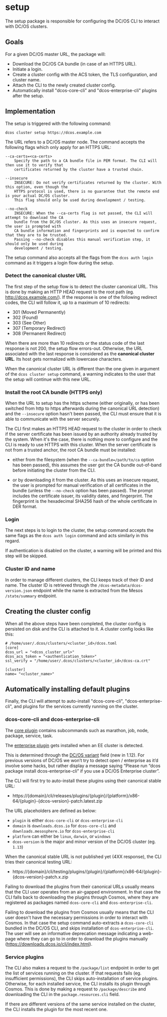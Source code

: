 # setup

The setup package is responsible for configuring the DC/OS CLI to interact with DC/OS clusters.

## Goals

For a given DC/OS master URL, the package will:

- Download the DC/OS CA bundle (in case of an HTTPS URL).
- Initiate a login.
- Create a cluster config with the ACS token, the TLS configuration, and cluster name.
- Attach the CLI to the newly created cluster config.
- Automatically install "dcos-core-cli" and "dcos-enterprise-cli" plugins after the setup.

## Implementation

The setup is triggered with the following command:

    dcos cluster setup https://dcos.example.com

The URL refers to a DC/OS master node. The command accepts the following flags which only apply for an
HTTPS URL:

    --ca-certs=<ca-certs>
        Specify the path to a CA bundle file in PEM format. The CLI will then use it to verify that
        certificates returned by the cluster have a trusted chain.

    --insecure
        INSECURE: Do not verify certificates returned by the cluster. With this option, even though the
        HTTPS protocol is used, there is no guarantee that the remote end is your actual DC/OS cluster.
        This flag should only be used during development / testing.

    --no-check
        INSECURE: When the --ca-certs flag is not passed, the CLI will attempt to download the CA
        bundle from the DC/OS cluster. As this uses an insecure request, the user is prompted with
        CA bundle information and fingerprints and is expected to confirm that they are to be trusted.
        Passing --no-check disables this manual verification step, it should only be used during
        development / testing.

The setup command also accepts all the flags from the `dcos auth login` command as it triggers a login
flow during the setup.

### Detect the canonical cluster URL

The first step of the setup flow is to detect the cluster canonical URL. This is done by making
an HTTP HEAD request to the root path (eg. http://dcos.example.com/). If the response is one of
the following redirect codes, the CLI will follow it, up to a maximum of 10 redirects:

- 301 (Moved Permanently)
- 302 (Found)
- 303 (See Other)
- 307 (Temporary Redirect)
- 308 (Permanent Redirect)

When there are more than 10 redirects or the status code of the last response is not 200,
the setup flow errors-out. Otherwise, the URL associated with the last response is considered
as the **canonical cluster URL**. Its host gets normalized with lowercase characters.

When the canonical cluster URL is different than the one given in argument of the `dcos cluster setup`
command, a warning indicates to the user that the setup will continue with this new URL.

### Install the root CA bundle (HTTPS only)

When the URL to setup has the https scheme (either originally, or has been switched from http to https
afterwards during the canonical URL detection) and the `--insecure` option hasn't been passed, the CLI
must ensure that it is able to communicate with the server securely.

The CLI first makes an HTTPS HEAD request to the cluster in order to check if the server certificate
has been issued by an authority already trusted by the system. When it's the case, there is nothing
more to configure and the CLI is ready to use HTTPS with this cluster. When the server certificate is
not from a trusted anchor, the root CA bundle must be installed:

- either from the filesystem (when the `--ca-bundle=/path/to/ca` option has been passed), this assumes
    the user got the CA bundle out-of-band before initiating the cluster from the CLI.

- or by downloading it from the cluster. As this uses an insecure request, the user is prompted for
    manual verification of all certificates in the bundle (unless the `--no-check` option has been
    passed). The prompt includes the certificate issuer, its validity dates, and fingerprint.
    The fingerprint is the hexadecimal SHA256 hash of the whole certificate in DER format.

### Login

The next steps is to login to the cluster, the setup command accepts the same flags as the
`dcos auth login` command and acts similarly in this regard.

If authentication is disabled on the cluster, a warning will be printed and this step will
be skipped.

### Cluster ID and name

In order to manage different clusters, the CLI keeps track of their ID and name. The cluster ID is
retrieved through the `/dcos-metadata/dcos-version.json` endpoint while the name is extracted from
the Mesos `/state/summary` endpoint.

## Creating the cluster config

When all the above steps have been completed, the cluster config is persisted on disk and the CLI is
attached to it. A cluster config looks like this:

    # /home/user/.dcos/clusters/<cluster_id>/dcos.toml
    [core]
    dcos_url = "<dcos_cluster_url>"
    dcos_acs_token = "<authentication_token>"
    ssl_verify = "/home/user/.dcos/clusters/<cluster_id>/dcos-ca.crt"

    [cluster]
    name= "<cluster_name>"

## Automatically installing default plugins

Finally, the CLI will attempt to auto-install "dcos-core-cli", "dcos-enterprise-cli", and plugins
for the services currently running on the cluster.

### dcos-core-cli and dcos-enterprise-cli

The [core plugin](https://github.com/dcos/dcos-core-cli) contains subcommands such as marathon, job, node,
package, service, task.

The [enterprise plugin](https://github.com/mesosphere/dcos-enterprise-cli) gets installed when an EE
cluster is detected.

This is determined through the [DC/OS variant](https://jira.mesosphere.com/browse/DCOS_OSS-2283) field
(new in 1.12). For previous versions of DC/OS we won’t try to detect open / enterprise as it’d involve
some hacks, but rather display a message saying “Please run “dcos package install dcos-enterprise-cli” if
you use a DC/OS Enterprise cluster”.

The CLI will first try to auto-install these plugins using their canonical stable URL:

- https://{domain}/cli/releases/plugins/{plugin}/{platform}/x86-64/{plugin}-{dcos-version}-patch.latest.zip

The URL placeholders are defined as below:

- `plugin` is either `dcos-core-cli` or `dcos-enterprise-cli`
- `domain` is `downloads.dcos.io` for `dcos-core-cli` and `downloads.mesosphere.io` for `dcos-enterprise-cli`
- `platform` can either be `linux`, `darwin`, or `windows`
- `dcos-version` is the major and minor version of the DC/OS cluster (eg. `1.13`)

When the canonical stable URL is not published yet (4XX response), the CLI tries their canonical testing URL:

- https://{domain}/cli/testing/plugins/{plugin}/{platform}/x86-64/{plugin}-{dcos-version}-patch.x.zip

Failing to download the plugins from their canonical URLs usually means that the CLI user operates from
an air-gapped environment. In that case the CLI falls back to downloading the plugins through Cosmos, where they are registered as packages named `dcos-core-cli` and `dcos-enterprise-cli`.

Failing to download the plugins from Cosmos usually means that the CLI user doesn't have the necessary
permissions in order to interact with Cosmos. In that case the setup command auto-extracts a
`dcos-core-cli` bundled in the DC/OS CLI, and skips installation of `dcos-enterprise-cli`.
The user will see an informative deprecation message indicating a web-page where they can go to in order
to download the plugins manually (https://downloads.dcos.io/cli/index.html).

### Service plugins

The CLI also makes a request to the `/package/list` endpoint in order to get the list of services running
on the cluster. If that requests fails (eg. insufficient permissions), the CLI skips auto-installation of
service plugins. Otherwise, for each installed service, the CLI installs its plugin through Cosmos. This
is done by making a request to `/package/describe` and downloading the CLI in the `package.resources.cli` field.

If there are different versions of the same service installed on the cluster, the CLI installs the plugin
for the most recent one.
